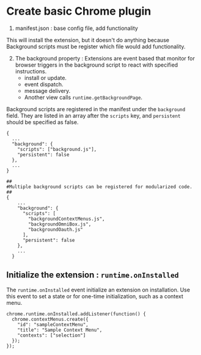 # Create basic Chrome plugin
1. manifest.json : base config file, add functionality

This will install the extension, but it doesn't do anything because Background scripts must be register which file would add functionality.

2. The background property : Extensions are event based that monitor for browser triggers in the background script to react with specified instructions.
   - install or update.
   - event dispatch.
   - message delivery.
   - Another view calls `runtime.getBackgroundPage`.

Background scripts are registered in the manifest under the `background` field. They are listed in an array after the `scripts` key, and `persistent` should be specified as false.

```
{
  ...
  "background": {
    "scripts": ["background.js"],
    "persistent": false
  },
  ...
}

##
#Multiple background scripts can be registered for modularized code.
##
{
    ...
    "background": {
      "scripts": [
        "backgroundContextMenus.js",
        "backgroundOmniBox.js",
        "backgroundOauth.js"
      ],
      "persistent": false
    },
    ...
  }
```


## Initialize the extension : `runtime.onInstalled`
The `runtime.onInstalled` event initialize an extension on installation. Use this event to set a state or for one-time initialization, such as a context menu.

```
chrome.runtime.onInstalled.addListener(function() {
  chrome.contextMenus.create({
    "id": "sampleContextMenu",
    "title": "Sample Context Menu",
    "contexts": ["selection"]
  });
});
```









